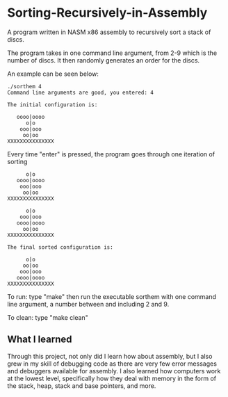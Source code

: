 # Sorting-Recursively-in-Assembly
A program written in NASM x86 assembly to recursively sort a stack of discs.

The program takes in one command line argument, from 2-9 which is the number of discs. It then randomly generates an order for the discs.

An example can be seen below:

    ./sorthem 4  
    Command line arguments are good, you entered: 4  
      
    The initial configuration is:  
           
       oooo|oooo
          o|o
        ooo|ooo
         oo|oo
    XXXXXXXXXXXXXXX
    
Every time "enter" is pressed, the program goes through one iteration of sorting

          o|o
       oooo|oooo
        ooo|ooo
         oo|oo
    XXXXXXXXXXXXXXX  
    
          o|o
        ooo|ooo
       oooo|oooo
         oo|oo
    XXXXXXXXXXXXXXX  
    
    The final sorted configuration is:  
    
          o|o
         oo|oo
        ooo|ooo
       oooo|oooo
    XXXXXXXXXXXXXXX 

To run: type "make" then run the executable sorthem with one command line argument, a number between and including 2 and 9.

To clean: type "make clean"

## What I learned
Through this project, not only did I learn how about assembly, but I also grew in my skill of debugging code as there are very few error messages and debuggers available for assembly. I also learned how computers work at the lowest level, specifically how they deal with memory in the form of the stack, heap, stack and base pointers, and more.

